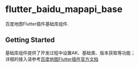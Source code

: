 # flutter_baidu_mapapi_base

<!-- A Flutter plugin for BaiduMap_Base. -->
百度地图Flutter插件基础库组件.

## Getting Started

基础库组件提供了开发过程中设置AK、基础类、版本获取等功能；  
详细的接入请参考[百度地图Flutter插件官方文档](https://lbsyun.baidu.com/index.php?title=flutter/loc)
